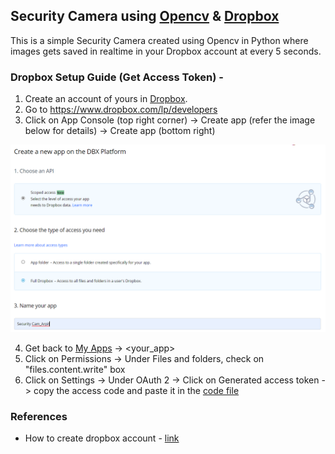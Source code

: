 ## Security Camera using [Opencv](https://opencv.org) & [Dropbox](https://www.dropbox.com/home)

This is a simple Security Camera created using Opencv in Python where images gets saved in realtime in your Dropbox account at every 5 seconds.

### Dropbox Setup Guide (Get Access Token) - 
 1. Create an account of yours in [Dropbox](https://www.dropbox.com/home).
 2. Go to https://www.dropbox.com/lp/developers
 3. Click on App Console (top right corner) -> Create app (refer the image below for details) -> Create app (bottom right)
 <div align='center'>
  <img src = 'images/Create_App.png' height="300px">
 </div>
 
 4. Get back to [My Apps](https://www.dropbox.com/developers/apps) -> <your_app>
 5. Click on Permissions -> Under Files and folders, check on "files.content.write" box
 6. Click on Settings -> Under OAuth 2 -> Click on Generated access token -> copy the access code and paste it in the [code file](https://github.com/Ar-tech937/Security-Camera/blob/main/security_cam.py)

### References

 - How to create dropbox account - [link](https://help.dropbox.com/accounts-billing/create-delete/create-account)
